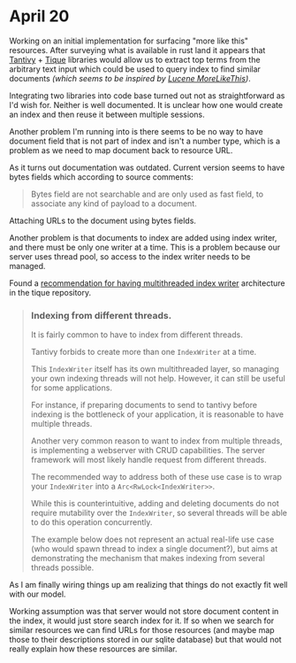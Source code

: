 # April 20

Working on an initial implementation for surfacing "more like this" resources. After surveying what is available in rust land it appears that [Tantivy][] + [Tique][] libraries would allow us to extract top terms from the arbitrary text input which could be used to query index to find similar documents _(which seems to be inspired by [Lucene MoreLikeThis][])_.

Integrating two libraries into code base turned out not as straightforward as I'd wish for. Neither is well documented. It is unclear how one would create an index and then reuse it between multiple sessions.

Another problem I'm running into is there seems to be no way to have document field that is not part of index and isn't a number type, which is a problem as we need to map document back to resource URL.

As it turns out documentation was outdated. Current version seems to have bytes fields which according to source comments:

> Bytes field are not searchable and are only used as fast field, to associate any kind of payload to a document.

Attaching URLs to the document using bytes fields.

Another problem is that documents to index are added using index writer, and there must be only one writer at a time.  This is a problem because our server uses thread pool, so access to the index writer needs to be managed.

Found a [recommendation for having multithreaded index writer][multithreaded index writer] architecture in the tique repository.

> ### Indexing from different threads.
>
> It is fairly common to have to index from different threads.
>
> Tantivy forbids to create more than one `IndexWriter` at a time.
>
> This `IndexWriter` itself has its own multithreaded layer, so managing your own indexing threads will not help. However, it can still be useful for some applications.
>
> For instance, if preparing documents to send to tantivy before indexing is the bottleneck of your application, it is reasonable to have multiple threads.
>
> Another very common reason to want to index from multiple threads, is implementing a webserver with CRUD capabilities. The server framework will most likely handle request from different threads.
>
> The recommended way to address both of these use case is to wrap your `IndexWriter` into a `Arc<RwLock<IndexWriter>>`.
>
> While this is counterintuitive, adding and deleting documents do not require mutability over the `IndexWriter`, so several threads will be able to do this operation concurrently.
>
> The example below does not represent an actual real-life use case (who would spawn thread to index a single document?), but aims at demonstrating the mechanism that makes indexing from several threads possible.

As I am finally wiring things up am realizing that things do not exactly fit well with our model.

Working assumption was that server would not store document content in the index, it would just store search index for it. If so when we search for similar resources we can find URLs for those resources (and maybe map those to their descriptions stored in our sqlite database) but that would not really explain how these resources are similar. 



[Tique]:https://crates.io/crates/tique "Utilities to drive a tantivy search index"

[tantivy]:https://crates.io/crates/tantivy "Full text search engine library written in Rust."

[Lucene MoreLikeThis]:https://lucene.apache.org/solr/guide/6_6/morelikethis.html
[multithreaded index writer]:https://github.com/tantivy-search/tantivy/blob/master/examples/multiple_producer.rs